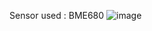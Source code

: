 Sensor used : BME680
![image](https://github.com/NATRIST-0/Air_Quality_Regulation/assets/167151443/25fec803-8056-49c1-a772-31872abdc361)

